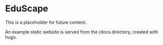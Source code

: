 # EduScape

This is a placeholder for future content.

An example static website is served from the /docs directory, created with hugo.
